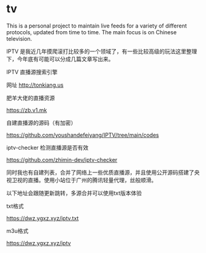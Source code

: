 # tv
This is a personal project to maintain live feeds for a variety of different protocols, updated from time to time. The main focus is on Chinese television.


IPTV 是我近几年摸爬滚打比较多的一个领域了，有一些比较高级的玩法这里整理下，今年底有可能可以分成几篇文章写出来。


IPTV 直播源搜索引擎

网址 http://tonkiang.us



肥羊大佬的直播资源

https://zb.v1.mk


自建直播源的源码（有加密）

https://github.com/youshandefeiyang/IPTV/tree/main/codes


iptv-checker 检测直播源是否有效

https://github.com/zhimin-dev/iptv-checker



同时我也有自建列表，合并了网络上一些优质直播源，并且使用公开源码搭建了央视卫视的直播。使用小站位于广州的腾讯轻量代理，丝般顺滑。



以下地址会跟随更新跳转，多源合并可以使用txt版本体验

txt格式

https://dwz.ygxz.xyz/iptv.txt

m3u格式

https://dwz.ygxz.xyz/iptv
